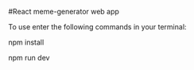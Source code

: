 #React meme-generator web app

To use enter the following commands in your terminal:

npm install

npm run dev
